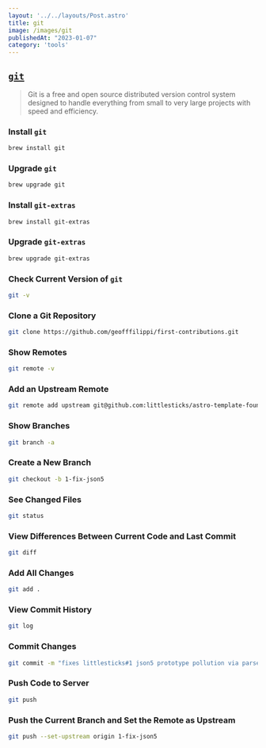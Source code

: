 ```yaml
---
layout: '../../layouts/Post.astro'
title: git
image: /images/git
publishedAt: "2023-01-07"
category: 'tools'
---
```


## [`git`](https://git-scm.com)
<blockquote>Git is a free and open source distributed version control system designed to handle everything from small to very large projects with speed and efficiency.</blockquote>

### Install `git`
```bash
brew install git
```

### Upgrade `git`
```bash
brew upgrade git
```

### Install `git-extras`
```bash
brew install git-extras
```

### Upgrade `git-extras`
```bash
brew upgrade git-extras
```

### Check Current Version of `git`
```bash
git -v
```

### Clone a Git Repository
```bash
git clone https://github.com/geofffilippi/first-contributions.git
```

### Show Remotes
```bash
git remote -v
```

### Add an Upstream Remote
```bash
git remote add upstream git@github.com:littlesticks/astro-template-foundation.git
```

### Show Branches
```bash
git branch -a
```

### Create a New Branch
```bash
git checkout -b 1-fix-json5
```

### See Changed Files
```bash
git status
```

### View Differences Between Current Code and Last Commit
```bash
git diff
```

### Add All Changes
```bash
git add .
```

### View Commit History
```bash
git log
```

### Commit Changes
```bash
git commit -m "fixes littlesticks#1 json5 prototype pollution via parse method"
```

### Push Code to Server
```bash
git push
```

### Push the Current Branch and Set the Remote as Upstream
```bash
git push --set-upstream origin 1-fix-json5
```